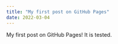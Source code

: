 ```yaml
---
title: "My first post on GitHub Pages"
date: 2022-03-04
---
```

My first post on GitHub Pages!
It is tested.

